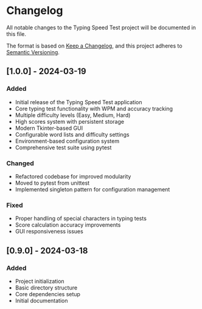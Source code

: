 # Changelog

All notable changes to the Typing Speed Test project will be documented in this file.

The format is based on [Keep a Changelog](https://keepachangelog.com/en/1.0.0/),
and this project adheres to [Semantic Versioning](https://semver.org/spec/v2.0.0.html).

## [1.0.0] - 2024-03-19

### Added
- Initial release of the Typing Speed Test application
- Core typing test functionality with WPM and accuracy tracking
- Multiple difficulty levels (Easy, Medium, Hard)
- High scores system with persistent storage
- Modern Tkinter-based GUI
- Configurable word lists and difficulty settings
- Environment-based configuration system
- Comprehensive test suite using pytest

### Changed
- Refactored codebase for improved modularity
- Moved to pytest from unittest
- Implemented singleton pattern for configuration management

### Fixed
- Proper handling of special characters in typing tests
- Score calculation accuracy improvements
- GUI responsiveness issues

## [0.9.0] - 2024-03-18

### Added
- Project initialization
- Basic directory structure
- Core dependencies setup
- Initial documentation
